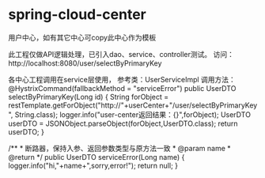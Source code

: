 # spring-cloud-center
用户中心，如有其它中心可copy此中心作为模板

此工程仅做API逻辑处理，已引入dao、service、controller测试。
访问：http://localhost:8080/user/selectByPrimaryKey

各中心工程调用在service层使用，
参考类：UserServiceImpl
调用方法：
@HystrixCommand(fallbackMethod = "serviceError")
    public UserDTO selectByPrimaryKey(Long id) {
        String forObject = restTemplate.getForObject("http://"+userCenter+"/user/selectByPrimaryKey", String.class);
        logger.info("user-center返回结果：{}",forObject);
        UserDTO userDTO = JSONObject.parseObject(forObject,UserDTO.class);
        return userDTO;
    }
    
/**
     * 断路器，保持入参、返回参数类型与原方法一致
     * @param name
     * @return
     */
    public UserDTO serviceError(Long name) {
        logger.info("hi,"+name+",sorry,error!");
        return null;
    }


